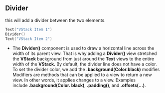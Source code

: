 ## Divider 
this will add a divider between the two elements.
``` swift
Text("VStack Item 1")
Divider()
Text("VStack Item 2")
```
- The **Divider()** component is used to draw a horizontal line across the width of its parent view. That is why adding a **Divider()** view stretched the **VStack** background from just around the **Text** views to the entire width of the **VStack.** By default, the divider line does not have a color. To set the divider color, we add the **.background(Color.black)** modifier. Modifiers are methods that can be applied to a view to return a new view. In other words, it applies changes to a view. Examples include **.background(Color. black)**, **.padding()**, and **.offsets(…)**.